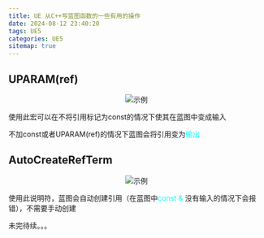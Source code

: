 ```yaml
---
title: UE 从C++写蓝图函数的一些有用的操作
date: 2024-08-12 23:40:20
tags: UE5
categories: UE5
sitemap: true
---
```


 ## UPARAM(ref)
<div align=center><img  alt="示例" src="image.png"/></div>

使用此宏可以在不将引用标记为const的情况下使其在蓝图中变成输入

不加const或者UPARAM(ref)的情况下蓝图会将引用变为<font color="#00FFFF">输出</font> 

 ## AutoCreateRefTerm

 <div align=center><img  alt="示例" src="image1.png"/></div>

使用此说明符，蓝图会自动创建引用（在蓝图中<font color="#00FFFF">const &</font> 没有输入的情况下会报错），不需要手动创建

未完待续。。。